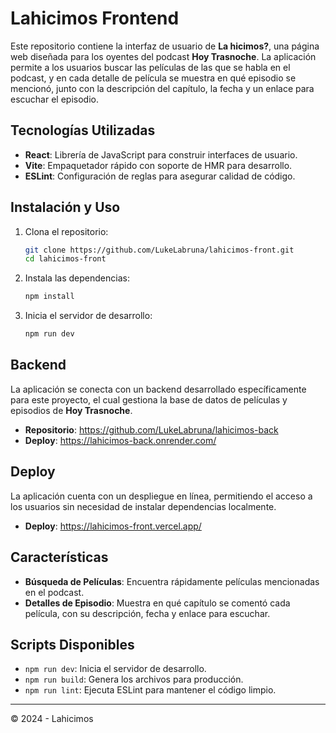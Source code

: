 
# Lahicimos Frontend

Este repositorio contiene la interfaz de usuario de **La hicimos?**, una página web diseñada para los oyentes del podcast **Hoy Trasnoche**. La aplicación permite a los usuarios buscar las películas de las que se habla en el podcast, y en cada detalle de película se muestra en qué episodio se mencionó, junto con la descripción del capítulo, la fecha y un enlace para escuchar el episodio.

## Tecnologías Utilizadas

- **React**: Librería de JavaScript para construir interfaces de usuario.
- **Vite**: Empaquetador rápido con soporte de HMR para desarrollo.
- **ESLint**: Configuración de reglas para asegurar calidad de código.

## Instalación y Uso

1. Clona el repositorio:
   ```bash
   git clone https://github.com/LukeLabruna/lahicimos-front.git
   cd lahicimos-front
   ```

2. Instala las dependencias:
   ```bash
   npm install
   ```

3. Inicia el servidor de desarrollo:
   ```bash
   npm run dev
   ```

## Backend

La aplicación se conecta con un backend desarrollado específicamente para este proyecto, el cual gestiona la base de datos de películas y episodios de **Hoy Trasnoche**.
- **Repositorio**: https://github.com/LukeLabruna/lahicimos-back
- **Deploy**: https://lahicimos-back.onrender.com/

## Deploy

La aplicación cuenta con un despliegue en línea, permitiendo el acceso a los usuarios sin necesidad de instalar dependencias localmente.
- **Deploy**: https://lahicimos-front.vercel.app/ 

## Características

- **Búsqueda de Películas**: Encuentra rápidamente películas mencionadas en el podcast.
- **Detalles de Episodio**: Muestra en qué capítulo se comentó cada película, con su descripción, fecha y enlace para escuchar.

## Scripts Disponibles

- `npm run dev`: Inicia el servidor de desarrollo.
- `npm run build`: Genera los archivos para producción.
- `npm run lint`: Ejecuta ESLint para mantener el código limpio.

---

© 2024 - Lahicimos
